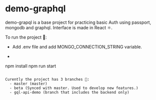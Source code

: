 # demo-graphql

demo-grapql is a base project for practicing basic Auth using passport, mongodb and graphql. 
Interface is made in React ⚛.

To run the project 🚀:
  - Add .env file and add MONGO_CONNECTION_STRING variable. 
  - ```sh
npm install
npm run start
```

Curently the project has 3 branches 🌳:
  - master (master)
  - beta (Synced with master. Used to develop new features.)
  - gql-api-demo (branch that includes the backend only)
